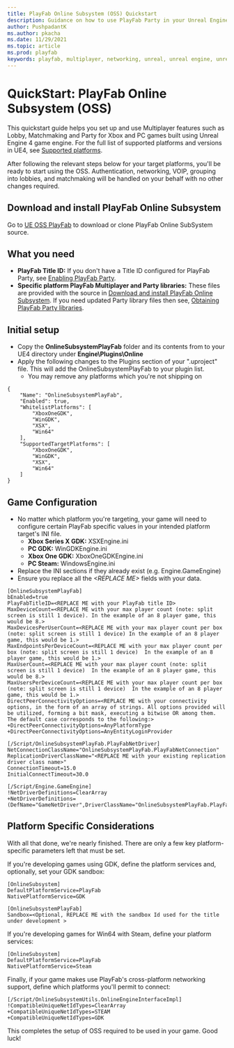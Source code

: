 ```yaml
---
title: PlayFab Online Subsystem (OSS) Quickstart
description: Guidance on how to use PlayFab Party in your Unreal Engine 4 Project.
author: PushpadantK
ms.author: pkacha
ms.date: 11/29/2021
ms.topic: article
ms.prod: playfab
keywords: playfab, multiplayer, networking, unreal, unreal engine, unreal engine 4, middleware
---
```


# QuickStart: PlayFab Online Subsystem (OSS)

This quickstart guide helps you set up and use Multiplayer features such as Lobby, Matchmaking and Party for Xbox and PC games built using Unreal Engine 4 game engine. For the full list of supported platforms and versions in UE4, see [Supported platforms](party-unreal-engine-oss-overview.md).

After following the relevant steps below for your target platforms, you'll be ready to start using the OSS. Authentication, networking, VOIP, grouping into lobbies, and matchmaking will be handled on your behalf with no other changes required.

## Download and install PlayFab Online Subsystem
Go to [UE OSS PlayFab](https://github.com/PlayFab/PlayFabMultiplayerUnreal) to download or clone PlayFab Online SubSystem source.

## What you need
* **PlayFab Title ID:** If you don't have a Title ID configured for PlayFab Party, see [Enabling PlayFab Party](enable-party.md).
* **Specific platform PlayFab Multiplayer and Party libraries:** These files are provided with the source in [Download and install PlayFab Online Subsystem](#download-and-install-playfab-online-subsystem). If you need updated Party library files then see,  [Obtaining PlayFab Party libraries](party-unreal-engine-oss-obtaining-playfab-party-libraries.md).

## Initial setup
- Copy the **OnlineSubsystemPlayFab** folder and its contents from to your UE4 directory under **Engine\Plugins\Online**
- Apply the following changes to the Plugins section of your ".uproject" file. This will add the OnlineSubsystemPlayFab to your plugin list.
    - You may remove any platforms which you're not shipping on
```
{
	"Name": "OnlineSubsystemPlayFab",
	"Enabled": true,
	"WhitelistPlatforms": [
		"XboxOneGDK",
		"WinGDK",
		"XSX",
		"Win64"
	],
	"SupportedTargetPlatforms": [
		"XboxOneGDK",
		"WinGDK",
		"XSX",
		"Win64"
	]
}
```

## Game Configuration
- No matter which platform you're targeting, your game will need to configure certain PlayFab specific values in your intended platform target's INI file.
    - **Xbox Series X GDK:** XSXEngine.ini
    - **PC GDK:** WinGDKEngine.ini
    - **Xbox One GDK:** XboxOneGDKEngine.ini
    - **PC Steam:** WindowsEngine.ini
- Replace the INI sections if they already exist (e.g. Engine.GameEngine)
- Ensure you replace all the *\<REPLACE ME>* fields with your data.
```
[OnlineSubsystemPlayFab]
bEnabled=true
PlayFabTitleID=<REPLACE ME with your PlayFab title ID>
MaxDeviceCount=<REPLACE ME with your max player count (note: split screen is still 1 device). In the example of an 8 player game, this would be 8.>
MaxDevicesPerUserCount=<REPLACE ME with your max player count per box (note: split screen is still 1 device) In the example of an 8 player game, this would be 1.>	
MaxEndpointsPerDeviceCount=<REPLACE ME with your max player count per box (note: split screen is still 1 device)  In the example of an 8 player game, this would be 1.>
MaxUserCount=<REPLACE ME with your max player count (note: split screen is still 1 device)  In the example of an 8 player game, this would be 8.>		
MaxUsersPerDeviceCount=<REPLACE ME with your max player count per box (note: split screen is still 1 device)  In the example of an 8 player game, this would be 1.>
DirectPeerConnectivityOptions=<REPLACE ME with your connectivity options, in the form of an array of strings. All options provided will be utilized, forming a bit mask, executing a bitwise OR among them. The default case corresponds to the following:>
+DirectPeerConnectivityOptions=AnyPlatformType
+DirectPeerConnectivityOptions=AnyEntityLoginProvider

[/Script/OnlineSubsystemPlayFab.PlayFabNetDriver]
NetConnectionClassName="OnlineSubsystemPlayFab.PlayFabNetConnection"
ReplicationDriverClassName="<REPLACE ME with your existing replication driver class name>"
ConnectionTimeout=15.0
InitialConnectTimeout=30.0

[/Script/Engine.GameEngine]
!NetDriverDefinitions=ClearArray
+NetDriverDefinitions=(DefName="GameNetDriver",DriverClassName="OnlineSubsystemPlayFab.PlayFabNetDriver",DriverClassNameFallback="OnlineSubsystemUtils.IpNetDriver")
```

## Platform Specific Considerations
With all that done, we're nearly finished. There are only a few key platform-specific parameters left that must be set.  

If you're developing games using GDK, define the platform services and, optionally, set your GDK sandbox:
```
[OnlineSubsystem]
DefaultPlatformService=PlayFab
NativePlatformService=GDK

[OnlineSubsystemPlayFab]
Sandbox=<Optional, REPLACE ME with the sandbox Id used for the title under development >
```

If you're developing games for Win64 with Steam, define your platform services:
```
[OnlineSubsystem]
DefaultPlatformService=PlayFab
NativePlatformService=Steam
```
	
Finally, if your game makes use PlayFab's cross-platform networking support, define which platforms you'll permit to connect:
```
[/Script/OnlineSubsystemUtils.OnlineEngineInterfaceImpl]
!CompatibleUniqueNetIdTypes=ClearArray
+CompatibleUniqueNetIdTypes=STEAM
+CompatibleUniqueNetIdTypes=GDK
```

This completes the setup of OSS required to be used in your game.  Good luck!
